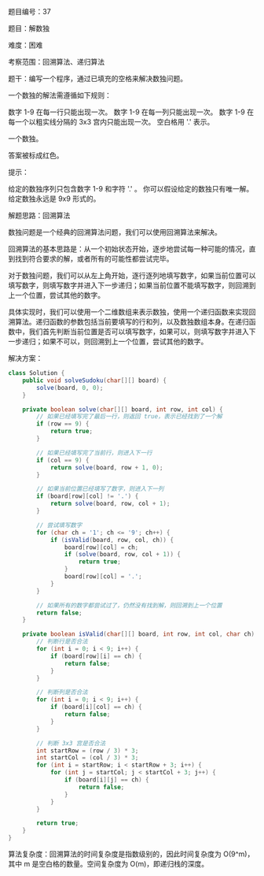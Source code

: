 题目编号：37

题目：解数独

难度：困难

考察范围：回溯算法、递归算法

题干：编写一个程序，通过已填充的空格来解决数独问题。

一个数独的解法需遵循如下规则：

数字 1-9 在每一行只能出现一次。
数字 1-9 在每一列只能出现一次。
数字 1-9 在每一个以粗实线分隔的 3x3 宫内只能出现一次。
空白格用 '.' 表示。

一个数独。

答案被标成红色。

提示：

给定的数独序列只包含数字 1-9 和字符 '.' 。
你可以假设给定的数独只有唯一解。
给定数独永远是 9x9 形式的。

解题思路：回溯算法

数独问题是一个经典的回溯算法问题，我们可以使用回溯算法来解决。

回溯算法的基本思路是：从一个初始状态开始，逐步地尝试每一种可能的情况，直到找到符合要求的解，或者所有的可能性都尝试完毕。

对于数独问题，我们可以从左上角开始，逐行逐列地填写数字，如果当前位置可以填写数字，则填写数字并进入下一步递归；如果当前位置不能填写数字，则回溯到上一个位置，尝试其他的数字。

具体实现时，我们可以使用一个二维数组来表示数独，使用一个递归函数来实现回溯算法。递归函数的参数包括当前要填写的行和列，以及数独数组本身。在递归函数中，我们首先判断当前位置是否可以填写数字，如果可以，则填写数字并进入下一步递归；如果不可以，则回溯到上一个位置，尝试其他的数字。

解决方案：

```java
class Solution {
    public void solveSudoku(char[][] board) {
        solve(board, 0, 0);
    }

    private boolean solve(char[][] board, int row, int col) {
        // 如果已经填写完了最后一行，则返回 true，表示已经找到了一个解
        if (row == 9) {
            return true;
        }

        // 如果已经填写完了当前行，则进入下一行
        if (col == 9) {
            return solve(board, row + 1, 0);
        }

        // 如果当前位置已经填写了数字，则进入下一列
        if (board[row][col] != '.') {
            return solve(board, row, col + 1);
        }

        // 尝试填写数字
        for (char ch = '1'; ch <= '9'; ch++) {
            if (isValid(board, row, col, ch)) {
                board[row][col] = ch;
                if (solve(board, row, col + 1)) {
                    return true;
                }
                board[row][col] = '.';
            }
        }

        // 如果所有的数字都尝试过了，仍然没有找到解，则回溯到上一个位置
        return false;
    }

    private boolean isValid(char[][] board, int row, int col, char ch) {
        // 判断行是否合法
        for (int i = 0; i < 9; i++) {
            if (board[row][i] == ch) {
                return false;
            }
        }

        // 判断列是否合法
        for (int i = 0; i < 9; i++) {
            if (board[i][col] == ch) {
                return false;
            }
        }

        // 判断 3x3 宫是否合法
        int startRow = (row / 3) * 3;
        int startCol = (col / 3) * 3;
        for (int i = startRow; i < startRow + 3; i++) {
            for (int j = startCol; j < startCol + 3; j++) {
                if (board[i][j] == ch) {
                    return false;
                }
            }
        }

        return true;
    }
}
```

算法复杂度：回溯算法的时间复杂度是指数级别的，因此时间复杂度为 O(9^m)，其中 m 是空白格的数量。空间复杂度为 O(m)，即递归栈的深度。